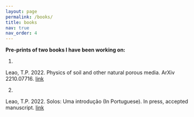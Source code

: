 ```yaml
---
layout: page
permalink: /books/
title: books
nav: true 
nav_order: 4
---
```


<strong> Pre-prints of two books I have been working on: </strong>

1.
Leao, T.P. 2022. Physics of soil and other natural porous media. ArXiv 2210.07716. <a href="https://arxiv.org/pdf/2210.07716.pdf"> link <a>

2.
Leao, T.P. 2022. Solos: Uma introdução (In Portuguese). In press, accepted manuscript. <a href=
https://github.com/l3x0/l3x0.github.io/blob/gh-pages/assets/pdf/SolosUmaIntroducao_EditoraUnB_(DivulgacaoPreprint).pdf>  link   <a>


